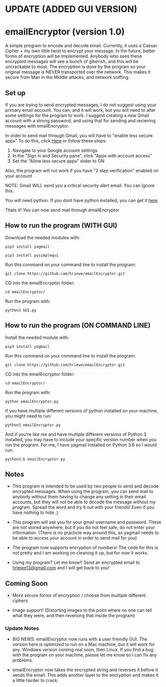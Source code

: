 # UPDATE (ADDED GUI VERSION)
# emailEncryptor (version 1.0)
A simple program to encode and decode email.
Currently, it uses a Caesar Cipher + my own little twist to encrypt your message. In the future, better forms
of encryption will be implemented.
Anybody who sees these encrypted messages will see a bunch of giberish, and this will be uncrackable
to most. The encryption is done by the program so your original message is NEVER transported over the network. This makes it secure from Man in the Middle attacks, and network sniffing.

## Set up
If you are trying to send encrypted messages, I do not suggest using your primary email account.
You can, and it will work, but you will need to alter some settings for the program to work.
I suggest creating a new Gmail account with a strong password, and using that for sending and
recieving messages with emailEncryptor.

In order to send mail through Gmail, you will have to "enable less secure apps"
To do this, click [Here](https://www.google.com/settings/security/lesssecureapps) or follow these steps:
1. Navigate to your Google account settings
2. In the "Sign in and Security pane", click "Apps with account access"
3. Set the "Allow less secure apps" slider to ON

Also, the program will not work if you have "2 step verification" enabled on your account

NOTE: Gmail WILL send you a critical security alert email. You can ignore this.

You will need python.
If you dont have python installed, you can get it [here](https://www.python.org/downloads/)

Thats it! You can now send mail through emailEncryptor

## How to run the program (WITH GUI)
Download the needed modules with:

`pip3 install yagmail`

`pip3 install pysimplegui`

Run this command on your command line to install the program:

`git clone https://github.com/hriewe/emailEncryptor.git`

CD into the emailEncryptor folder:

`cd emailEncryptor/`

Run the program with:

`python3 GUI.py`

## How to run the program (ON COMMAND LINE)

Install the needed module with:

`pip3 install yagmail`

Run this command on your command line to install the program:

`git clone https://github.com/hriewe/emailEncryptor.git`

CD into the emailEncryptor folder:

`cd emailEncryptor/`

Run the program with:

`python emailEncryptor.py`

If you have multiple different versions of python installed on your machine, you might need to run:

`python3 emailEncryptor.py`

And if you're like me and have multiple different versions of Python 3 installed, you may have to include
your specific version number when you run the program. For me, I have yagmail installed on Python 3.6 so I would run:

`python3.6 emailEncryptor.py`

## Notes
* This program is intended to be used by two people to send and decode encrypted messages. When using the program, you can
send mail to anybody without them having to change any setting in their email accounts, but they will not be able to decode
the message without my program. Spread the word and try it out with your friends! Even if you have nothing to hide ;)

* This program will ask you for your gmail username and password. These are not stored anywhere, but if
you do not feel safe, do not enter your information. (There is no practicle way around this, as yagmail needs to be
able to access your account in order to send mail for you)

* The program now supports encryption of numbers! The code for this is not pretty and I am working on cleaning it up, but for now it works.

* Using my program? Let me know!! Send an encrypted email to hriewe13@gmail.com and I will get back to you! 

## Coming Soon
* More secure forms of encryption / choose from multiple different ciphers

* Image support! (Distorting images to the point where no one can tell what they were, and then reversing that inside the program)

### Update Notes
* BIG NEWS: emailEncryptor now runs with a user friendly GUI. The version here is optimized to run on a Mac machine, but it will work for any. Windows version coming real soon, then Linux. If you find a bug with the program on your machine, please let me know so I can fix any problems.

* emailEncryptor now takes the encrypted string and reverses it before it sends the email. This adds another layer to the encryption and makes it a little harder to crack.
